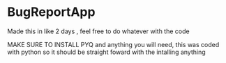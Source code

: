 # BugReportApp

Made this in like 2 days , feel free to do whatever with the code

MAKE SURE TO INSTALL PYQ and anything you will need, this was coded with python so it should be straight foward with the intalling anything 
